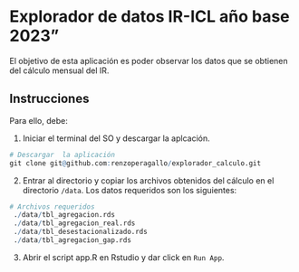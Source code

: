 
<!-- README.md is generated from README.Rmd. Please edit that file -->

# Explorador de datos IR-ICL año base 2023”

<!-- badges: start -->
<!-- badges: end -->

El objetivo de esta aplicación es poder observar los datos que se
obtienen del cálculo mensual del IR.

## Instrucciones

Para ello, debe:

1.  Iniciar el terminal del SO y descargar la aplcación.

``` r
# Descargar  la aplicación
git clone git@github.com:renzoperagallo/explorador_calculo.git
```

2.  Entrar al directorio y copiar los archivos obtenidos del cálculo en
    el directorio `/data`. Los datos requeridos son los siguientes:

``` r
# Archivos requeridos
 ./data/tbl_agregacion.rds
 ./data/tbl_agregacion_real.rds
 ./data/tbl_desestacionalizado.rds
 ./data/tbl_agregacion_gap.rds
```

3.  Abrir el script app.R en Rstudio y dar click en `Run App`.
